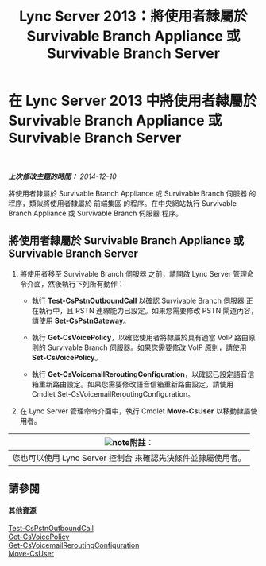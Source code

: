 ﻿---
title: Lync Server 2013：將使用者隸屬於 Survivable Branch Appliance 或 Survivable Branch Server
TOCTitle: 將使用者隸屬於 Survivable Branch Appliance 或 Survivable Branch Server
ms:assetid: faf1ebb9-6d7d-4a58-8ff7-801b7b31d3ba
ms:mtpsurl: https://technet.microsoft.com/zh-tw/library/Gg413066(v=OCS.15)
ms:contentKeyID: 49292896
ms.date: 08/24/2015
mtps_version: v=OCS.15
ms.translationtype: HT
---

# 在 Lync Server 2013 中將使用者隸屬於 Survivable Branch Appliance 或 Survivable Branch Server

 

_**上次修改主題的時間：** 2014-12-10_

將使用者隸屬於 Survivable Branch Appliance 或 Survivable Branch 伺服器 的程序，類似將使用者隸屬於 前端集區 的程序。在中央網站執行 Survivable Branch Appliance 或 Survivable Branch 伺服器 程序。

## 將使用者隸屬於 Survivable Branch Appliance 或 Survivable Branch Server

1.  將使用者移至 Survivable Branch 伺服器 之前，請開啟 Lync Server 管理命令介面，然後執行下列所有動作：
    
      - 執行 **Test-CsPstnOutboundCall** 以確認 Survivable Branch 伺服器 正在執行中，且 PSTN 連線能力已設定。如果您需要修改 PSTN 閘道內容，請使用 **Set-CsPstnGateway**。
    
      - 執行 **Get-CsVoicePolicy**，以確認使用者將隸屬於具有適當 VoIP 路由原則的 Survivable Branch 伺服器。如果您需要修改 VoIP 原則，請使用 **Set-CsVoicePolicy**。
    
      - 執行 **Get-CsVoicemailReroutingConfiguration**，以確認已設定語音信箱重新路由設定。如果您需要修改語音信箱重新路由設定，請使用 Cmdlet Set-CsVoicemailReroutingConfiguration。

2.  在 Lync Server 管理命令介面中，執行 Cmdlet **Move-CsUser** 以移動隸屬使用者。

<table>
<thead>
<tr class="header">
<th><img src="images/Gg398811.note(OCS.15).gif" title="note" alt="note" />附註：</th>
</tr>
</thead>
<tbody>
<tr class="odd">
<td>您也可以使用 Lync Server 控制台 來確認先決條件並隸屬使用者。</td>
</tr>
</tbody>
</table>


## 請參閱

#### 其他資源

[Test-CsPstnOutboundCall](https://docs.microsoft.com/en-us/powershell/module/skype/Test-CsPstnOutboundCall)  
[Get-CsVoicePolicy](https://docs.microsoft.com/en-us/powershell/module/skype/Get-CsVoicePolicy)  
[Get-CsVoicemailReroutingConfiguration](https://docs.microsoft.com/en-us/powershell/module/skype/Get-CsVoicemailReroutingConfiguration)  
[Move-CsUser](https://docs.microsoft.com/en-us/powershell/module/skype/Move-CsUser)

